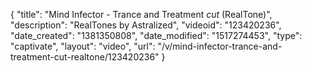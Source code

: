 {
    "title": "Mind Infector - Trance and Treatment _cut_ (RealTone)",
    "description": "RealTones by Astralized",
    "videoid": "123420236",
    "date_created": "1381350808",
    "date_modified": "1517274453",
    "type": "captivate",
    "layout": "video",
    "url": "\/v\/mind-infector-trance-and-treatment-cut-realtone\/123420236"
}